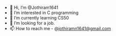 - 👋 Hi, I’m @Jothiram1641
- 👀 I’m interested in C programming
- 🌱 I’m currently learning CS50
- 💞️ I’m looking for a job.
- 📫 How to reach me - @jothiramn1641@gmail.com

<!---
Jothiram1641/Jothiram1641 is a ✨ special ✨ repository because its `README.md` (this file) appears on your GitHub profile.
You can click the Preview link to take a look at your changes.
--->
